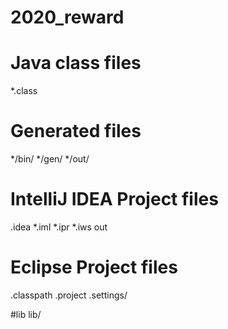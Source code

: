 # 2020_reward
# Java class files
*.class
# Generated files
*/bin/
*/gen/
*/out/

# IntelliJ IDEA Project files
.idea
*.iml
*.ipr
*.iws
out
 
# Eclipse Project files
.classpath
.project
.settings/


#lib
lib/
